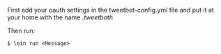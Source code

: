 First add your oauth settings in the tweetbot-config.yml file and put it at your
home with the name *.tweetboth*

Then run:
```
$ lein run <Message>
```
